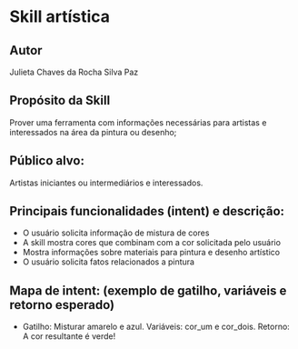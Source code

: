 # Skill artística
## Autor
Julieta Chaves da Rocha Silva Paz
## Propósito da Skill
Prover uma ferramenta com informações necessárias para artistas e interessados na área da pintura ou desenho;
## Público alvo:
Artistas iniciantes ou intermediários e interessados.
## Principais funcionalidades (intent) e descrição:
- O usuário solicita informação de mistura de cores
- A skill mostra cores que combinam com a cor solicitada pelo usuário
- Mostra informações sobre materiais para pintura e desenho artístico
- O usuário solicita fatos relacionados a pintura
## Mapa de intent: (exemplo de gatilho, variáveis e retorno esperado)
- Gatilho: Misturar amarelo e azul. Variáveis: cor_um e cor_dois. Retorno: A cor resultante é verde!
